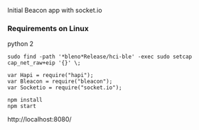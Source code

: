 Initial Beacon app with socket.io

### Requirements on Linux

python 2

~~~
sudo find -path '*bleno*Release/hci-ble' -exec sudo setcap cap_net_raw+eip '{}' \;
~~~

~~~
var Hapi = require("hapi");
var Bleacon = require("bleacon");
var Socketio = require("socket.io");
~~~

~~~
npm install
npm start
~~~

http://localhost:8080/
